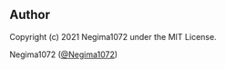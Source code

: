 
## Author
Copyright (c) 2021 Negima1072 under the MIT License.

Negima1072 ([@Negima1072](https://twitter.com/Negima1072))
